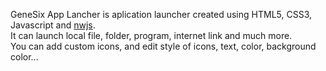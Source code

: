 GeneSix App Lancher is aplication launcher created using HTML5, CSS3, Javascript and <a href="http://nwjs.io/">nwjs</a>.<br>
It can launch local file, folder, program, internet link and much more.<br>
You can add custom icons, and edit style of icons, text, color, background color...
